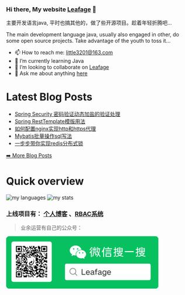
<!--
**little3201/little3201** is a ✨ _special_ ✨ repository because its `README.md` (this file) appears on your GitHub profile.

Here are some ideas to get you started:

- 🔭 I’m currently working on ichiane
- 🌱 I’m currently learning java、go、vue3
- 👯 I’m looking to collaborate on ...
- 🤔 I’m looking for help with ...
- 💬 Ask me about anything
- 📫 How to reach me: little3201@163.com
- 😄 Pronouns: he
- ⚡ Fun fact: ...
-->
### Hi there, My website [Leafage](https://www.leafage.top) 👋

主要开发语言java, 平时也搞其他的，做了些开源项目。趁着年轻折腾吧... 

The main development language java, usually also engaged in other, do some open source projects. Take advantage of the youth to toss it...

- 📫 How to reach me: little3201@163.com
- 🌱 I’m currently learning Java
- 👯 I’m looking to collaborate on [Leafage](https://github.com/little3201/leafage-pw)
- 💬 Ask me about anything [here](https://github.com/little3201/little3201/issues)

# Latest Blog Posts
- [Spring Security 密码验证动态加盐的验证处理](https://www.leafage.top/posts/detail/21697I2R)
- [Spring RestTemplate模版用法](https://www.leafage.top/posts/detail/2166UU6X)
- [如何配置nginx实现http和https代理](https://www.leafage.top/posts/detail/20C25YW6T)
- [Mybatis批量操作sql写法](https://www.leafage.top/posts/detail/20815YW6T)
- [一步步带你实现redis分布式锁](https://www.leafage.top/posts/detail/20824ZB0N)
<p><a href="https://www.leafage.top" target="_blank">➡️ More Blog Posts</a></p>

# Quick overview
<span>
  <img src="https://github-readme-stats.vercel.app/api/top-langs/?username=little3201&layout=compact" alt="my languages" />
  <img src="https://github-readme-stats.vercel.app/api?username=little3201&show_icons=true&line_height=27" alt="my stats" />
</span>

### 上线项目有： [个人博客](https://www.leafage.top) 、[RBAC系统](https://preview.leafage.top)

> 业余运营有自己的公众号：

<img alt="Leafage Logo" src="./leafage-wechat.png">
